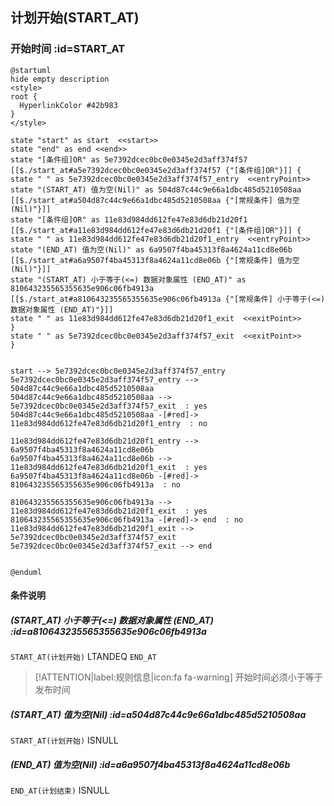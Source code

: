 ## 计划开始(START_AT) <!-- {docsify-ignore-all} -->

   

### 开始时间 :id=START_AT

```plantuml
@startuml
hide empty description
<style>
root {
  HyperlinkColor #42b983
}
</style>

state "start" as start  <<start>>
state "end" as end <<end>>
state "[条件组]OR" as 5e7392dcec0bc0e0345e2d3aff374f57 [[$./start_at#a5e7392dcec0bc0e0345e2d3aff374f57 {"[条件组]OR"}]] {
state " " as 5e7392dcec0bc0e0345e2d3aff374f57_entry  <<entryPoint>>
state "(START_AT) 值为空(Nil)" as 504d87c44c9e66a1dbc485d5210508aa [[$./start_at#a504d87c44c9e66a1dbc485d5210508aa {"[常规条件] 值为空(Nil)"}]]
state "[条件组]OR" as 11e83d984dd612fe47e83d6db21d20f1 [[$./start_at#a11e83d984dd612fe47e83d6db21d20f1 {"[条件组]OR"}]] {
state " " as 11e83d984dd612fe47e83d6db21d20f1_entry  <<entryPoint>>
state "(END_AT) 值为空(Nil)" as 6a9507f4ba45313f8a4624a11cd8e06b [[$./start_at#a6a9507f4ba45313f8a4624a11cd8e06b {"[常规条件] 值为空(Nil)"}]]
state "(START_AT) 小于等于(<=) 数据对象属性 (END_AT)" as 810643235565355635e906c06fb4913a [[$./start_at#a810643235565355635e906c06fb4913a {"[常规条件] 小于等于(<=) 数据对象属性 (END_AT)"}]]
state " " as 11e83d984dd612fe47e83d6db21d20f1_exit  <<exitPoint>>
}
state " " as 5e7392dcec0bc0e0345e2d3aff374f57_exit  <<exitPoint>>
}


start --> 5e7392dcec0bc0e0345e2d3aff374f57_entry 
5e7392dcec0bc0e0345e2d3aff374f57_entry --> 504d87c44c9e66a1dbc485d5210508aa 
504d87c44c9e66a1dbc485d5210508aa --> 5e7392dcec0bc0e0345e2d3aff374f57_exit  : yes
504d87c44c9e66a1dbc485d5210508aa -[#red]-> 11e83d984dd612fe47e83d6db21d20f1_entry  : no

11e83d984dd612fe47e83d6db21d20f1_entry --> 6a9507f4ba45313f8a4624a11cd8e06b 
6a9507f4ba45313f8a4624a11cd8e06b --> 11e83d984dd612fe47e83d6db21d20f1_exit  : yes
6a9507f4ba45313f8a4624a11cd8e06b -[#red]-> 810643235565355635e906c06fb4913a  : no

810643235565355635e906c06fb4913a --> 11e83d984dd612fe47e83d6db21d20f1_exit  : yes
810643235565355635e906c06fb4913a -[#red]-> end  : no
11e83d984dd612fe47e83d6db21d20f1_exit --> 5e7392dcec0bc0e0345e2d3aff374f57_exit 
5e7392dcec0bc0e0345e2d3aff374f57_exit --> end 


@enduml
```

#### 条件说明

##### (START_AT) 小于等于(<=) 数据对象属性 (END_AT) :id=a810643235565355635e906c06fb4913a



`START_AT(计划开始)` LTANDEQ  `END_AT`

> [!ATTENTION|label:规则信息|icon:fa fa-warning]
> 开始时间必须小于等于发布时间


##### (START_AT) 值为空(Nil) :id=a504d87c44c9e66a1dbc485d5210508aa



`START_AT(计划开始)` ISNULL 

##### (END_AT) 值为空(Nil) :id=a6a9507f4ba45313f8a4624a11cd8e06b



`END_AT(计划结束)` ISNULL 






